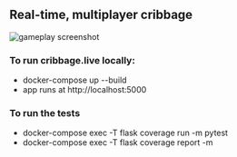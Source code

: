 ## Real-time, multiplayer cribbage
![gameplay screenshot](https://i.imgur.com/7RD8J4p.png)

### To run cribbage.live locally:
* docker-compose up --build
* app runs at http://localhost:5000

### To run the tests
* docker-compose exec -T flask coverage run -m  pytest
* docker-compose exec -T flask coverage report -m
